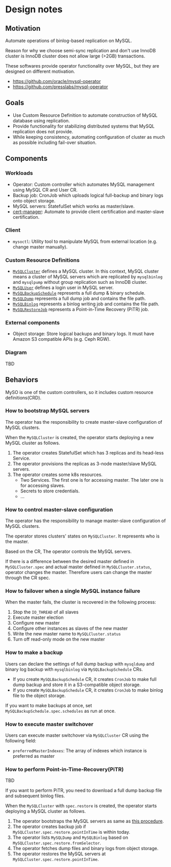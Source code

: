 Design notes
============

Motivation
----------

Automate operations of binlog-based replication on MySQL.

Reason for why we choose semi-sync replication and don't use InnoDB cluster is InnoDB cluster does not allow large (>2GB) transactions.

These softwares provide operator functionality over MySQL, but they are designed on different motivation.
- https://github.com/oracle/mysql-operator
- https://github.com/presslabs/mysql-operator

Goals
-----

- Use Custom Resource Definition to automate construction of MySQL database using replication.
- Provide functionality for stabilizing distributed systems that MySQL replication does not provide.
- While keeping consistency, automating configuration of cluster as much as possible including fail-over situation.

Components
----------

### Workloads

- Operator: Custom controller which automates MySQL management using MySQL CR and User CR.
- Backup job: CronJob which uploads logical full-backup and binary logs onto object storage.
- MySQL servers: StatefulSet which works as master/slave.
- [cert-manager](https://cert-manager.io/): Automate to provide client certification and master-slave certification.

### Client

- `mysoctl`: Utility tool to manipulate MySQL from external location (e.g. change master manually).

### Custom Resource Definitions

- [`MySQLCluster`](crd_mysql_cluster.md) defines a MySQL cluster.
  In this context, MySQL cluster means a cluster of MySQL servers which are replicated by `mysqlbinlog` and `mysqlpump` without group replication such as InnoDB cluster.
- [`MySQLUser`](crd_mysql_user.md) defines a login user in MySQL server.
- [`MySQLBackupSchedule`](crd_mysql_backup_schedule.md) represents a full dump & binary schedule.
- [`MySQLDump`](crd_mysql_dump.md) represents a full dump job and contains the file path.
- [`MySQLBinlog`](crd_mysql_binlog.md) represents a binlog writing job and contains the file path.
- [`MySQLRestoreJob`](crd_mysql_restore_job.md) represents a Point-in-Time Recovery (PiTR) job.

### External components

- Object storage: Store logical backups and binary logs. It must have Amazon S3 compatible APIs (e.g. Ceph RGW).

### Diagram

TBD

Behaviors
---------

MySO is one of the custom controllers, so it includes custom resource definitions(CRD).

### How to bootstrap MySQL servers

The operator has the responsibility to create master-slave configuration of MySQL clusters.

When the `MySQLCluster` is created, the operator starts deploying a new MySQL cluster as follows.

1. The operator creates StatefulSet which has 3 replicas and its head-less Service.
1. The operator provisions the replicas as 3-node master/slave MySQL servers.
1. The operator creates some k8s resources.
    - Two Services. The first one is for accessing master. The later one is for accessing slaves.
    - Secrets to store credentials.
    - ...

### How to control master-slave configuration

The operator has the responsibility to manage master-slave configuration of MySQL clusters.

The operator stores clusters' states on `MySQLCluster`.
It represents who is the master.

Based on the CR, The operator controls the MySQL servers.

If there is a difference between the desired master defined in `MySQLCluster.spec` and actual master defined in `MySQLCluster.status`,
operator changes the master.
Therefore users can change the master through the CR spec.

### How to failover when a single MySQL instance failure

When the master fails, the cluster is recovered in the following process:
1. Stop the `IO_THREAD` of all slaves
2. Execute master election
3. Configure new master
4. Configure other instances as slaves of the new master
5. Write the new master name to `MySQLCluster.status`
6. Turn off read-only mode on the new master

### How to make a backup

Users can declare the settings of full dump backup with `mysqldump` and binary log backup with `mysqlbinlog` via `MySQLBackupSchedule` CRs. 

- If you create `MySQLBackupSchedule` CR, it creates `CronJob` to make full dump backup and store it in a S3-compatible object storage.
- If you create `MySQLBackupSchedule` CR, it creates `CronJob` to make binlog file to the object storage.

If you want to make backups at once, set `MySQLBackupSchedule.spec.schedules` as run at once.

### How to execute master switchover

Users can execute master switchover via `MySQLCluster` CR using the following field:
- `preferredMasterIndexes`: The array of indexes which instance is preferred as master

### How to perform Point-in-Time-Recovery(PiTR)

TBD

If you want to perform PiTR, you need to download a full dump backup file and subsequent binlog files.

When the `MySQLCluster` with `spec.restore` is created, the operator starts deploying a MySQL cluster as follows.

1. The operator bootstraps the MySQL servers as same as [this procedure](#How-to-deploy-MySQL-servers).
2. The operator creates backup job if `MySQLCluster.spec.restore.pointInTime` is within today.
3. The operator lists `MySQLDump` and `MySQLBinlog` based on `MySQLCluster.spec.restore.fromSelector`.
4. The operator fetches dump files and binary logs from object storage.
5. The operator restores the MySQL servers at `MySQLCluster.spec.restore.pointInTime`.
